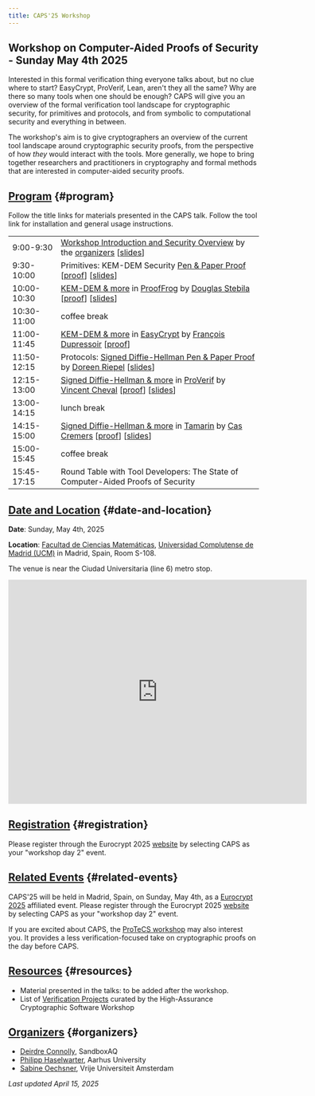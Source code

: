 ```yaml
---
title: CAPS'25 Workshop
---
```


## Workshop on Computer-Aided Proofs of Security - Sunday May 4th 2025

Interested in this formal verification thing everyone talks about, but no
clue where to start? EasyCrypt, ProVerif, Lean, aren't they all the same? Why
are there so many tools when one should be enough? CAPS will give you an
overview of the formal verification tool landscape for cryptographic
security, for primitives and protocols, and from symbolic to computational
security and everything in between.

The workshop's aim is to give cryptographers an overview of the current tool
landscape around cryptographic security proofs, from the perspective of how
*they* would interact with the tools. More generally, we hope to bring
together researchers and practitioners in cryptography and formal methods
that are interested in computer-aided security proofs.

## [Program](#program) {#program}

Follow the title links for materials presented in the CAPS talk. Follow the tool link for installation and general usage instructions.

|             |                                                                                                                                                                                                           |
|-------------|-----------------------------------------------------------------------------------------------------------------------------------------------------------------------------------------------------------|
| 9:00-9:30   | [Workshop Introduction and Security Overview](./CAPS2025-intro.pdf) by the [organizers](#organizers) \[[slides](./CAPS2025-intro.pdf)\]                                                                   |
| 9:30-10:00  | Primitives: KEM-DEM Security [Pen & Paper Proof](./CAPS2025-Stebila-kemdem-prooffrog.pdf) \[[proof](https://garbledcircus.com/kemdem/left-right)\] \[[slides](./CAPS2025-Stebila-kemdem-prooffrog.pdf)\]  |
| 10:00-10:30 | [KEM-DEM & more](https://prooffrog.github.io/caps-2025.html) in [ProofFrog](https://prooffrog.github.io/) by [Douglas Stebila](https://www.douglas.stebila.ca/) \[[proof](https://github.com/proof-ladders/asymmetric-ladder/tree/main/kemdem/ProofFrog)\] \[[slides](./CAPS2025-Stebila-kemdem-prooffrog.pdf)\] |
| 10:30-11:00 | coffee break                                                                                                                                                                                              |
| 11:00-11:45 | [KEM-DEM & more](https://github.com/proof-ladders/asymmetric-ladder/tree/main/kemdem/EasyCrypt) in [EasyCrypt](https://www.easycrypt.info/) by [François Dupressoir](https://fdupress.net/) \[[proof](https://github.com/proof-ladders/asymmetric-ladder/tree/main/kemdem/EasyCrypt)\] |
| 11:50-12:15 | Protocols: [Signed Diffie-Hellman Pen & Paper Proof](./CAPS2025-Riepel-signed-dh.pdf) by [Doreen Riepel](https://doreenriepel.me/) \[[slides](./CAPS2025-Riepel-signed-dh.pdf)\] |
| 12:15-13:00 | [Signed Diffie-Hellman & more](https://github.com/proof-ladders/protocol-ladder/blob/main/signedDH/signedDH.pv) in [ProVerif](https://bblanche.gitlabpages.inria.fr/proverif/) by [Vincent Cheval](https://chevalvi.gitlabpages.inria.fr/chevalvi/) \[[proof](https://github.com/proof-ladders/protocol-ladder/blob/main/signedDH/signedDH.pv)\] \[[slides](./CAPS2025-Cheval-proverif.pdf)\] |
| 13:00-14:15 | lunch break                                                                                                                                                                                               |
| 14:15-15:00 | [Signed Diffie-Hellman & more](https://github.com/proof-ladders/protocol-ladder/blob/main/signedDH/signedDH.spthy) in [Tamarin](https://tamarin-prover.com/) by [Cas Cremers](https://cispa.saarland/group/cremers/index.html) \[[proof](https://github.com/proof-ladders/protocol-ladder/blob/main/signedDH/signedDH.spthy)\] \[[slides](./CAPS2025-Cremers-signed-dh-tamarin.pdf)\]                         |
| 15:00-15:45 | coffee break                                                                                                                                                                                              |
| 15:45-17:15 | Round Table with Tool Developers: The State of Computer-Aided Proofs of Security                                                                                                                          |


## [Date and Location](#date-and-location) {#date-and-location}

**Date**: Sunday, May 4th, 2025

**Location**: [Facultad de Ciencias Matemáticas](https://www.ucm.es/mathematics/how-to-get-to-the-faculty),
[Universidad Complutense de Madrid (UCM)](https://maps.app.goo.gl/dcYnGPhjSZ4Bebh37) in Madrid, Spain, Room S-108.

The venue is near the Ciudad Universitaria (line 6) metro stop.

<iframe
src="https://www.google.com/maps/embed?pb=!1m18!1m12!1m3!1d3036.1688322730834!2d-3.728445122740989!3d40.449400053648276!2m3!1f0!2f0!3f0!3m2!1i1024!2i768!4f13.1!3m3!1m2!1s0xd422835b0e00927%3A0x8769bdbdc6a42ac1!2sPl.%20de%20las%20Ciencias%2C%203%2C%20Moncloa%20-%20Aravaca%2C%2028040%20Madrid%2C%20Spain!5e0!3m2!1sen!2sbg!4v1742897908470!5m2!1sen!2sbg"
width="600" height="450" style="border:0;" allowfullscreen="" loading="lazy"
referrerpolicy="no-referrer-when-downgrade"></iframe>

## [Registration](#registration) {#registration}

Please register through the Eurocrypt 2025
[website](https://eurocrypt.iacr.org/2025/registration.php) by selecting CAPS
as your "workshop day 2" event.

## [Related Events](#related-events) {#related-events}

CAPS'25 will be held in Madrid, Spain, on Sunday, May 4th, as a
[Eurocrypt 2025](https://eurocrypt.iacr.org/2025/) affiliated event.
Please register through the Eurocrypt 2025 [website](https://eurocrypt.iacr.org/2025/registration.php)
by selecting CAPS as your "workshop day 2" event.

If you are excited about CAPS, the [ProTeCS workshop](https://protecs-workshop.gitlab.io/)
may also interest you. It provides a less verification-focused take on cryptographic
proofs on the day before CAPS.

## [Resources](#resources) {#resources}

- Material presented in the talks: to be added after the workshop.
- List of [Verification Projects](https://www.hacs-workshop.org/links.html) curated by the High-Assurance Cryptographic Software Workshop

## [Organizers](#organizers) {#organizers}

- [Deirdre Connolly](https://durumcrustulum.com/), SandboxAQ
- [Philipp Haselwarter](https://haselwarter.org/), Aarhus University
- [Sabine Oechsner](https://soechsner.de/), Vrije Universiteit Amsterdam


_Last updated April 15, 2025_
